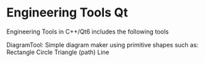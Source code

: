 # Engineering Tools Qt
Engineering Tools in C++/Qt6 includes the following tools

DiagramTool: Simple diagram maker using primitive shapes such as:
    Rectangle
	Circle
	Triangle (path)
	Line
